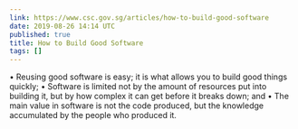 ```yaml
---
link: https://www.csc.gov.sg/articles/how-to-build-good-software
date: 2019-08-26 14:14 UTC
published: true
title: How to Build Good Software
tags: []
---
```


• Reusing good software is easy; it is what allows you to build good things quickly;
• Software is limited not by the amount of resources put into building it, but by how complex it can get before it breaks down; and
• The main value in software is not the code produced, but the knowledge accumulated by the people who produced it.
